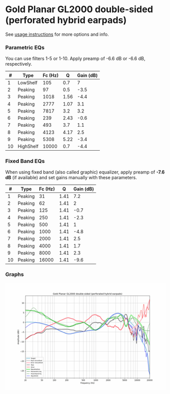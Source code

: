 # Gold Planar GL2000 double-sided (perforated hybrid earpads)
See [usage instructions](https://github.com/jaakkopasanen/AutoEq#usage) for more options and info.

### Parametric EQs
You can use filters 1-5 or 1-10. Apply preamp of -6.6 dB or -6.6 dB, respectively.

|   # | Type      |   Fc (Hz) |    Q |   Gain (dB) |
|-----|-----------|-----------|------|-------------|
|   1 | LowShelf  |       105 | 0.7  |         7   |
|   2 | Peaking   |        97 | 0.5  |        -3.5 |
|   3 | Peaking   |      1018 | 1.56 |        -4.4 |
|   4 | Peaking   |      2777 | 1.07 |         3.1 |
|   5 | Peaking   |      7817 | 3.2  |         3.2 |
|   6 | Peaking   |       239 | 2.43 |        -0.6 |
|   7 | Peaking   |       493 | 3.7  |         1.1 |
|   8 | Peaking   |      4123 | 4.17 |         2.5 |
|   9 | Peaking   |      5308 | 5.22 |        -3.4 |
|  10 | HighShelf |     10000 | 0.7  |        -4.4 |

### Fixed Band EQs
When using fixed band (also called graphic) equalizer, apply preamp of **-7.6 dB** (if available) and set gains manually with these parameters.

|   # | Type    |   Fc (Hz) |    Q |   Gain (dB) |
|-----|---------|-----------|------|-------------|
|   1 | Peaking |        31 | 1.41 |         7.2 |
|   2 | Peaking |        62 | 1.41 |         2   |
|   3 | Peaking |       125 | 1.41 |        -0.7 |
|   4 | Peaking |       250 | 1.41 |        -2.3 |
|   5 | Peaking |       500 | 1.41 |         1   |
|   6 | Peaking |      1000 | 1.41 |        -4.8 |
|   7 | Peaking |      2000 | 1.41 |         2.5 |
|   8 | Peaking |      4000 | 1.41 |         1.7 |
|   9 | Peaking |      8000 | 1.41 |         2.3 |
|  10 | Peaking |     16000 | 1.41 |        -9.6 |

### Graphs
![](./Gold%20Planar%20GL2000%20double-sided%20(perforated%20hybrid%20earpads).png)
